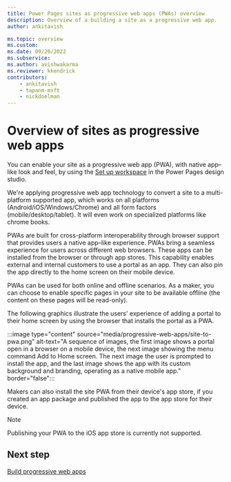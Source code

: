 ```yaml
---
title: Power Pages sites as progressive web apps (PWAs) overview
description: Overview of a building a site as a progressive web app.
author: ankitavish

ms.topic: overview
ms.custom: 
ms.date: 09/20/2022
ms.subservice: 
ms.author: avishwakarma
ms.reviewer: kkendrick
contributors:
    - ankitavish
    - tapanm-msft
    - nickdoelman
---
```


# Overview of sites as progressive web apps

You can enable your site as a progressive web app (PWA), with native app–like look and feel, by using the [Set up workspace](setup-workspace.md) in the Power Pages design studio.

We're applying progressive web app technology to convert a site to a multi-platform supported app, which works on all platforms (Android/iOS/Windows/Chrome) and all form factors (mobile/desktop/tablet). It will even work on specialized platforms like chrome books.

PWAs are built for cross-platform interoperability through browser support that provides users a native app–like experience. PWAs bring a seamless experience for users across different web browsers. These apps can be installed from the browser or through app stores. This capability enables external and internal customers to use a portal as an app. They can also pin the app directly to the home screen on their mobile device.

PWAs can be used for both online and offline scenarios. As a maker, you can choose to enable specific pages in your site to be available offline (the content on these pages will be read-only).

The following graphics illustrate the users' experience of adding a portal to their home screen by using the browser that installs the portal as a PWA.

:::image type="content" source="media/progressive-web-apps/site-to-pwa.png" alt-text="A sequence of images, the first image shows a portal open in a browser on a mobile device, the next image showing the menu command Add to Home screen. The next image the user is prompted to install the app, and the last image shows the app with its custom background and branding, operating as a native mobile app." border="false":::

Makers can also install the site PWA from their device's app store, if you created an app package and published the app to the app store for their device.

> [!Note]
> Publishing your PWA to the iOS app store is currently not supported.

## Next step

[Build progressive web apps](build-progressive-web-apps.md)
